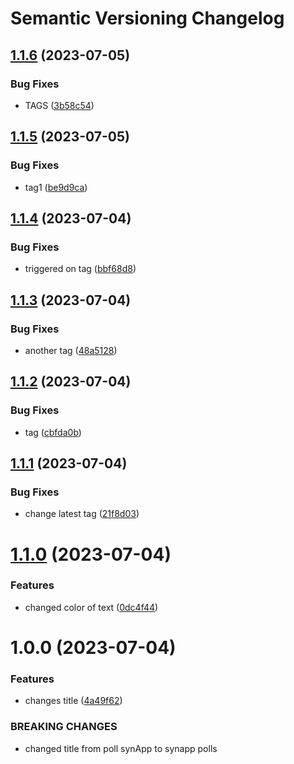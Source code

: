 # Semantic Versioning Changelog

## [1.1.6](https://github.com/salmaghazal/httpsPollNginx/compare/v1.1.5...v1.1.6) (2023-07-05)


### Bug Fixes

* TAGS ([3b58c54](https://github.com/salmaghazal/httpsPollNginx/commit/3b58c54b4c836813b708e1e769da6bb9866f1a2c))

## [1.1.5](https://github.com/salmaghazal/httpsPollNginx/compare/v1.1.4...v1.1.5) (2023-07-05)


### Bug Fixes

* tag1 ([be9d9ca](https://github.com/salmaghazal/httpsPollNginx/commit/be9d9ca79ea30ebab01c88a59c8fc501d70dc75d))

## [1.1.4](https://github.com/salmaghazal/httpsPollNginx/compare/v1.1.3...v1.1.4) (2023-07-04)


### Bug Fixes

* triggered on tag ([bbf68d8](https://github.com/salmaghazal/httpsPollNginx/commit/bbf68d8ffbd2b599f72ba52bd4703ef6f811137b))

## [1.1.3](https://github.com/salmaghazal/httpsPollNginx/compare/v1.1.2...v1.1.3) (2023-07-04)


### Bug Fixes

* another tag ([48a5128](https://github.com/salmaghazal/httpsPollNginx/commit/48a5128df4466afe3401cc646957139266972c76))

## [1.1.2](https://github.com/salmaghazal/httpsPollNginx/compare/v1.1.1...v1.1.2) (2023-07-04)


### Bug Fixes

* tag ([cbfda0b](https://github.com/salmaghazal/httpsPollNginx/commit/cbfda0bc1706aad60144e64db6532c17a9176139))

## [1.1.1](https://github.com/salmaghazal/httpsPollNginx/compare/v1.1.0...v1.1.1) (2023-07-04)


### Bug Fixes

* change latest tag ([21f8d03](https://github.com/salmaghazal/httpsPollNginx/commit/21f8d03c33731acc138ec2149754df9891f14070))

# [1.1.0](https://github.com/salmaghazal/httpsPollNginx/compare/v1.0.0...v1.1.0) (2023-07-04)


### Features

* changed color of text ([0dc4f44](https://github.com/salmaghazal/httpsPollNginx/commit/0dc4f44a857a78f463dfd65f58139b04d8d4d92a))

# 1.0.0 (2023-07-04)


### Features

* changes title ([4a49f62](https://github.com/salmaghazal/httpsPollNginx/commit/4a49f627c030526a23f3702006b64e00f07ac6de))


### BREAKING CHANGES

* changed title from poll synApp to synapp polls
